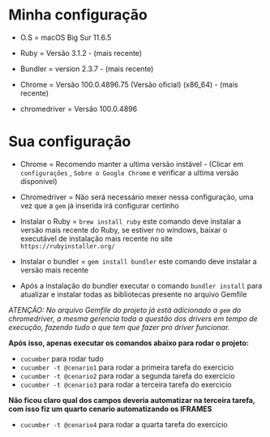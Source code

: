 # Minha configuração

- O.S = macOS Big Sur 11.6.5

- Ruby = Versão 3.1.2 - (mais recente)

- Bundler = version 2.3.7 - (mais recente)

- Chrome = Versão 100.0.4896.75 (Versão oficial) (x86_64) - (mais recente)

- chromedriver = Versão 100.0.4896

# Sua configuração

- Chrome = Recomendo manter a ultima versão instável - (Clicar em `configurações` , `Sobre o Google Chrome` e verificar a ultima versão disponivel)

- Chromedriver = Não será necessário mexer nessa configuração, uma vez que a `gem` já inserida irá configurar certinho

- Instalar o Ruby = `brew install ruby` este comando deve instalar a versão mais recente do Ruby, se estiver no windows, baixar o executável de instalação mais recente no site `https://rubyinstaller.org/`

- Instalar o bundler = `gem install bundler` este comando deve instalar a versão mais recente

- Após a instalação do bundler executar o comando `bundler install` para atualizar e instalar todas as bibliotecas presente no arquivo Gemfile

_ATENÇÃO: No arquivo Gemfile do projeto já está adicionado a `gem` do chromedriver, a mesma gerencia toda a questão dos drivers em tempo de execução, fazendo tudo o que tem que fazer pro driver funcionar._

**Após isso, apenas executar os comandos abaixo para rodar o projeto:**

- `cucumber` para rodar tudo
- `cucumber -t @cenario1` para rodar a primeira tarefa do exercicio
- `cucumber -t @cenario2` para rodar a segunda tarefa do exercicio
- `cucumber -t @cenario3` para rodar a terceira tarefa do exercicio

**Não ficou claro qual dos campos deveria automatizar na terceira tarefa, com isso fiz um quarto cenario automatizando os IFRAMES**

- `cucumber -t @cenario4` para rodar a quarta tarefa do exercicio
